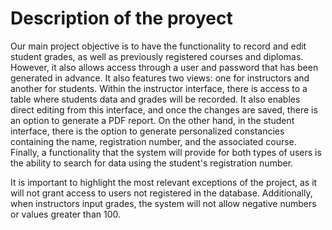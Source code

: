 # Description of the proyect

Our main project objective is to have the functionality to record and edit student grades, as well as previously registered courses and diplomas. However, it also allows access through a user and password that has been generated in advance. It also features two views: one for instructors and another for students. Within the instructor interface, there is access to a table where students data and grades will be recorded. It also enables direct editing from this interface, and once the changes are saved, there is an option to generate a PDF report. On the other hand, in the student interface, there is the option to generate personalized constancies containing the name, registration number, and the associated course. Finally, a functionality that the system will provide for both types of users is the ability to search for data using the student's registration number.

It is important to highlight the most relevant exceptions of the project, as it will not grant access to users not registered in the database. Additionally, when instructors input grades, the system will not allow negative numbers or values greater than 100.
